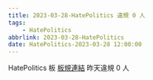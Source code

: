 ```yaml
---
title: 2023-03-28-HatePolitics 違規 0 人
tags:
    - HatePolitics
abbrlink: 2023-03-28-HatePolitics
date: HatePolitics-2023-03-28 12:00:00
---
```

HatePolitics 板 [板規連結](https://www.ptt.cc/bbs/HatePolitics/M.1617115262.A.D60.html)
昨天違規 0 人
